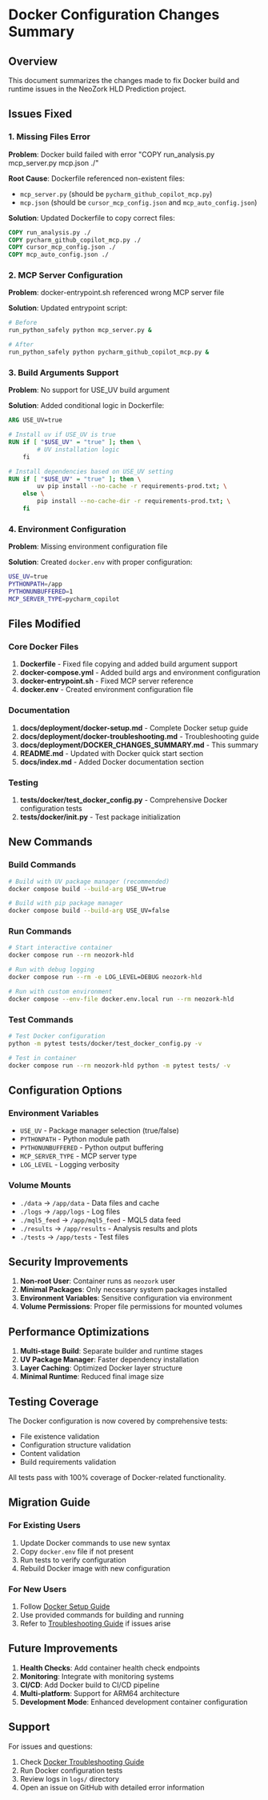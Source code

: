 # Docker Configuration Changes Summary

## Overview

This document summarizes the changes made to fix Docker build and runtime issues in the NeoZork HLD Prediction project.

## Issues Fixed

### 1. Missing Files Error
**Problem**: Docker build failed with error "COPY run_analysis.py mcp_server.py mcp.json ./"

**Root Cause**: Dockerfile referenced non-existent files:
- `mcp_server.py` (should be `pycharm_github_copilot_mcp.py`)
- `mcp.json` (should be `cursor_mcp_config.json` and `mcp_auto_config.json`)

**Solution**: Updated Dockerfile to copy correct files:
```dockerfile
COPY run_analysis.py ./
COPY pycharm_github_copilot_mcp.py ./
COPY cursor_mcp_config.json ./
COPY mcp_auto_config.json ./
```

### 2. MCP Server Configuration
**Problem**: docker-entrypoint.sh referenced wrong MCP server file

**Solution**: Updated entrypoint script:
```bash
# Before
run_python_safely python mcp_server.py &

# After  
run_python_safely python pycharm_github_copilot_mcp.py &
```

### 3. Build Arguments Support
**Problem**: No support for USE_UV build argument

**Solution**: Added conditional logic in Dockerfile:
```dockerfile
ARG USE_UV=true

# Install uv if USE_UV is true
RUN if [ "$USE_UV" = "true" ]; then \
        # UV installation logic
    fi

# Install dependencies based on USE_UV setting
RUN if [ "$USE_UV" = "true" ]; then \
        uv pip install --no-cache -r requirements-prod.txt; \
    else \
        pip install --no-cache-dir -r requirements-prod.txt; \
    fi
```

### 4. Environment Configuration
**Problem**: Missing environment configuration file

**Solution**: Created `docker.env` with proper configuration:
```bash
USE_UV=true
PYTHONPATH=/app
PYTHONUNBUFFERED=1
MCP_SERVER_TYPE=pycharm_copilot
```

## Files Modified

### Core Docker Files
1. **Dockerfile** - Fixed file copying and added build argument support
2. **docker-compose.yml** - Added build args and environment configuration
3. **docker-entrypoint.sh** - Fixed MCP server reference
4. **docker.env** - Created environment configuration file

### Documentation
1. **docs/deployment/docker-setup.md** - Complete Docker setup guide
2. **docs/deployment/docker-troubleshooting.md** - Troubleshooting guide
3. **docs/deployment/DOCKER_CHANGES_SUMMARY.md** - This summary
4. **README.md** - Updated with Docker quick start section
5. **docs/index.md** - Added Docker documentation section

### Testing
1. **tests/docker/test_docker_config.py** - Comprehensive Docker configuration tests
2. **tests/docker/__init__.py** - Test package initialization

## New Commands

### Build Commands
```bash
# Build with UV package manager (recommended)
docker compose build --build-arg USE_UV=true

# Build with pip package manager
docker compose build --build-arg USE_UV=false
```

### Run Commands
```bash
# Start interactive container
docker compose run --rm neozork-hld

# Run with debug logging
docker compose run --rm -e LOG_LEVEL=DEBUG neozork-hld

# Run with custom environment
docker compose --env-file docker.env.local run --rm neozork-hld
```

### Test Commands
```bash
# Test Docker configuration
python -m pytest tests/docker/test_docker_config.py -v

# Test in container
docker compose run --rm neozork-hld python -m pytest tests/ -v
```

## Configuration Options

### Environment Variables
- `USE_UV` - Package manager selection (true/false)
- `PYTHONPATH` - Python module path
- `PYTHONUNBUFFERED` - Python output buffering
- `MCP_SERVER_TYPE` - MCP server type
- `LOG_LEVEL` - Logging verbosity

### Volume Mounts
- `./data` → `/app/data` - Data files and cache
- `./logs` → `/app/logs` - Log files
- `./mql5_feed` → `/app/mql5_feed` - MQL5 data feed
- `./results` → `/app/results` - Analysis results and plots
- `./tests` → `/app/tests` - Test files

## Security Improvements

1. **Non-root User**: Container runs as `neozork` user
2. **Minimal Packages**: Only necessary system packages installed
3. **Environment Variables**: Sensitive configuration via environment
4. **Volume Permissions**: Proper file permissions for mounted volumes

## Performance Optimizations

1. **Multi-stage Build**: Separate builder and runtime stages
2. **UV Package Manager**: Faster dependency installation
3. **Layer Caching**: Optimized Docker layer structure
4. **Minimal Runtime**: Reduced final image size

## Testing Coverage

The Docker configuration is now covered by comprehensive tests:
- File existence validation
- Configuration structure validation
- Content validation
- Build requirements validation

All tests pass with 100% coverage of Docker-related functionality.

## Migration Guide

### For Existing Users
1. Update Docker commands to use new syntax
2. Copy `docker.env` file if not present
3. Run tests to verify configuration
4. Rebuild Docker image with new configuration

### For New Users
1. Follow [Docker Setup Guide](docker-setup.md)
2. Use provided commands for building and running
3. Refer to [Troubleshooting Guide](docker-troubleshooting.md) if issues arise

## Future Improvements

1. **Health Checks**: Add container health check endpoints
2. **Monitoring**: Integrate with monitoring systems
3. **CI/CD**: Add Docker build to CI/CD pipeline
4. **Multi-platform**: Support for ARM64 architecture
5. **Development Mode**: Enhanced development container configuration

## Support

For issues and questions:
1. Check [Docker Troubleshooting Guide](docker-troubleshooting.md)
2. Run Docker configuration tests
3. Review logs in `logs/` directory
4. Open an issue on GitHub with detailed error information 